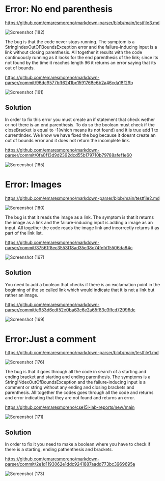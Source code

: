 <h1>Error: No end parenthesis </h1>

https://github.com/emaresmoreno/markdown-parser/blob/main/testfile3.md


![Screenshot (182)](https://user-images.githubusercontent.com/103283819/166411833-ae2a2674-65b6-4177-954a-038030f22909.png)



<p> The bug is that the code never stops running. The symptom is a StringIndexOutOFBoundsException error and the failure-inducing
 input is a link without closing parenthesis. All together it results with the code continuously running as it looks for the end parenthesis of the link; since 
 its not found by the time it reaches length 96 it returns an error saying that its out of bounds.
</p>

<https://github.com/emaresmoreno/markdown-parser/commit/96dc9577bff6241bc1591768e6b2a46cda18f29b>

![Screenshot (161)](https://user-images.githubusercontent.com/103283819/165000625-64fb1c64-d621-4a4f-85c9-24c136baa54f.png)


<h2>Solution </h2>
<p> In order to fix this error you must create an if statement that check wether or not there is an end parenthesis. To do so the boolean must check if the closeBracket 
 is equal to -1(which means its not found) and it is true add 1 to currentIndex. We know we have fixed the bug because it doesnt create an out of bounds error 
  and it does not return the incomplete link. 
</p>

<https://github.com/emaresmoreno/markdown-parser/commit/0fa0f13d9d2392dcd55b179710b79788afef1e60>


![Screenshot (165)](https://user-images.githubusercontent.com/103283819/165014214-b875b78e-18f2-47ba-8d25-d138a4736fe0.png)

<h1>Error: Images</h1>

https://github.com/emaresmoreno/markdown-parser/blob/main/testfile2.md

![Screenshot (180)](https://user-images.githubusercontent.com/103283819/166411577-871803a4-8839-4b21-a01b-b3c47efdf6bc.png)

<p> The bug is that it reads the image as a link. The symptom is that it returns the image as a link and the failure-inducing input is adding a image as an input. All 
 together the code reads the image link and incorrectly returns it as part of the link list. 
</p>


<https://github.com/emaresmoreno/markdown-parser/commit/37561f8ec3553f18ad35e38c74fefd15506da84c>

![Screenshot (167)](https://user-images.githubusercontent.com/103283819/165017507-0b1112cb-428a-40d1-a80b-b55bd5640697.png)

<h2>Solution </h2>

<p> You need to add a boolean that checks if there is an exclamation point in the beginning of the so called link which would indicate that it is not a link but rather
 an image. 
</p>

<https://github.com/emaresmoreno/markdown-parser/commit/e953d6cdf52e0ba63c6e2a65f83e3ffcd72996dc>

![Screenshot (169)](https://user-images.githubusercontent.com/103283819/165019665-56200d58-83d6-4823-92c8-f40d8eec75db.png)

<h1>Error:Just a comment </h1>

<https://github.com/emaresmoreno/markdown-parser/blob/main/testfile1.md>

![Screenshot (176)](https://user-images.githubusercontent.com/103283819/166410046-dbc84a6e-2533-4b62-8d3b-7a06c20d782c.png)


<p> The bug is that it goes through all the code in search of a starting and ending bracket and starting and ending parenthesis. The symptoms is a StringINdexOutOfBoundsException
 and the failure-inducing input is a comment or string without any ending and closing brackets and parenthesis. All together the codes goes through all the code and returns and error 
 indicating that they are not found and returns an error.
</p>

<https://github.com/emaresmoreno/cse15l-lab-reports/new/main>

![Screenshot (171)](https://user-images.githubusercontent.com/103283819/165020373-7c3e7650-0aea-4022-a0ef-b81fbf512a93.png)

<h2>Solution </h2>
<p> In order to fix it you need to make a boolean where you have to check if there is a starting, ending pathenthesis and brackets.
 </p>
 
 <https://github.com/emaresmoreno/markdown-parser/commit/2e1d1193062e1ddc9241887aadd773bc3969695a>

![Screenshot (173)](https://user-images.githubusercontent.com/103283819/165021151-ce0937f4-a0ca-4491-bd94-7f91add62a01.png)






